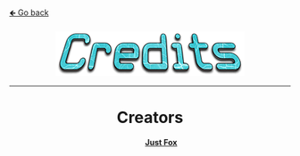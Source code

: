 <a href="../../#----">🡸 Go back</a>

<h4 id="main" align="center">
    <img src="images/Credits.png" alt="main" align="center">
</h4>

___

<strong>
<div align="center">
<dl>
    <dt>
        <h1>Creators</h1>
    </dt>
    <dd>
        <a href="https://github.com/JustFoxx">Just Fox</a>
    </dd>
</dl>
</div>
<strong>